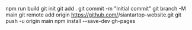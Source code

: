 npm run build
git init
git add .
git commit -m "Initial commit"
git branch -M main
git remote add origin https://github.com/<ryanreed8462-hub>/siantartop-website.git
git push -u origin main
npm install --save-dev gh-pages
